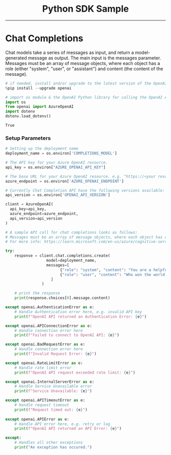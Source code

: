 <h1 align ="center"> Python SDK Sample</h1>
<hr>

# Chat Completions

Chat models take a series of messages as input, and return a model-generated message as output.
The main input is the messages parameter. Messages must be an array of message objects, where each object has a role (either "system", "user", or "assistant") and content (the content of the message). 


```python
# if needed, install and/or upgrade to the latest version of the OpenAI Python library
%pip install --upgrade openai
```


```python
# import os module & the OpenAI Python library for calling the OpenAI API
import os
from openai import AzureOpenAI
import dotenv
dotenv.load_dotenv()

```




    True



### Setup Parameters


```python
# Setting up the deployment name
deployment_name = os.environ['COMPLETIONS_MODEL']

# The API key for your Azure OpenAI resource.
api_key = os.environ["AZURE_OPENAI_API_KEY"]

# The base URL for your Azure OpenAI resource. e.g. "https://<your resource name>.openai.azure.com"
azure_endpoint = os.environ['AZURE_OPENAI_ENDPOINT']

# Currently Chat Completion API have the following versions available: 2023-03-15-preview
api_version = os.environ['OPENAI_API_VERSION']

client = AzureOpenAI(
  api_key=api_key,  
  azure_endpoint=azure_endpoint,
  api_version=api_version
)
```


```python
# A sample API call for chat completions looks as follows:
# Messages must be an array of message objects, where each object has a role (either "system", "user", or "assistant") and content (the content of the message).
# For more info: https://learn.microsoft.com/en-us/azure/cognitive-services/openai/reference#chat-completions

try:
    response = client.chat.completions.create(
                  model=deployment_name,
                  messages=[
                        {"role": "system", "content": "You are a helpful assistant."},
                        {"role": "user", "content": "Who won the world series in 2020?"}
                    ]
                )

    # print the response
    print(response.choices[0].message.content)

except openai.AuthenticationError as e:
    # Handle Authentication error here, e.g. invalid API key
    print(f"OpenAI API returned an Authentication Error: {e}")

except openai.APIConnectionError as e:
    # Handle connection error here
    print(f"Failed to connect to OpenAI API: {e}")

except openai.BadRequestError as e:
    # Handle connection error here
    print(f"Invalid Request Error: {e}")

except openai.RateLimitError as e:
    # Handle rate limit error
    print(f"OpenAI API request exceeded rate limit: {e}")

except openai.InternalServerError as e:
    # Handle Service Unavailable error
    print(f"Service Unavailable: {e}")

except openai.APITimeoutError as e:
    # Handle request timeout
    print(f"Request timed out: {e}")
    
except openai.APIError as e:
    # Handle API error here, e.g. retry or log
    print(f"OpenAI API returned an API Error: {e}")

except:
    # Handles all other exceptions
    print("An exception has occured.")
```
